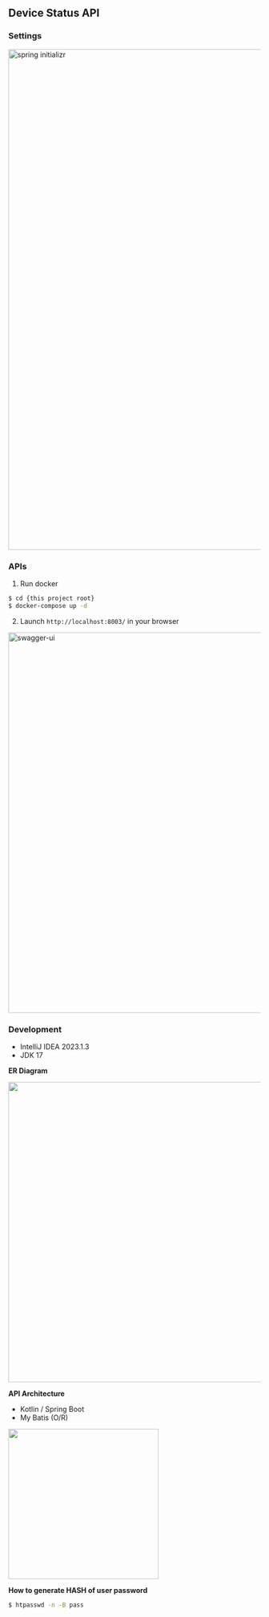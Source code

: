 ## Device Status API

### Settings

<img width="1000" alt="spring initializr" src="https://github.com/shusuke0812/Kikurage-API/assets/33107697/bca4da21-19c6-4bc2-bcd1-8dfc7709aa63">

### APIs

1. Run docker

```bash
$ cd {this project root}
$ docker-compose up -d
```

2. Launch `http://localhost:8003/` in your browser

<img width="760" alt="swagger-ui" src="https://github.com/shusuke0812/Kikurage-API/assets/33107697/0c1fdaaa-1575-4fb6-9b53-880aedd97cc0">

### Development
- IntelliJ IDEA 2023.1.3
- JDK 17

**ER Diagram**

<img width="600" src="https://github.com/shusuke0812/Kikurage-API/assets/33107697/42ade923-6ddf-4bfc-9bc6-dbd8076688b5">

**API Architecture**
- Kotlin / Spring Boot
- My Batis (O/R)

<img width="300" src="https://github.com/shusuke0812/Kikurage-API/assets/33107697/42003d34-3a16-4c0b-a03f-a4c8645b97be">

**How to generate HASH of user password**

```bash
$ htpasswd -n -B pass
```
